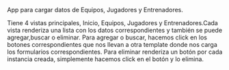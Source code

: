 App para cargar datos de Equipos, Jugadores y Entrenadores.

Tiene 4 vistas principales, Inicio, Equipos, Jugadores y Entrenadores.Cada vista renderiza una lista con los datos correspondientes y también se puede agregar,buscar o eliminar.
Para agregar o buscar, hacemos click en los botones correspondientes que nos llevan a otra template donde nos carga los formularios correspondientes. Para eliminar renderiza un botón por cada instancia creada, simplemente hacemos click en el botón y lo elimina.